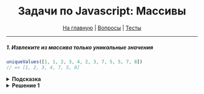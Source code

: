 <div align="center">

<h1>Задачи по Javascript: Массивы</h1>

<a href="https://github.com/dollaween/javascript-tasks">На главную</a> | <a href="https://github.com/dollaween/javascript-questions">Вопросы</a> | <a href="https://github.com/dollaween/javascript-tests">Тесты</a>

</div>

---

##### 1. Извлеките из массива только уникальные значения

```javascript
uniqueValues([1, 1, 2, 3, 4, 2, 3, 7, 5, 5, 7, 8])
// => [1, 2, 3, 4, 7, 5, 8]
```

<details><summary><b>Подсказка</b></summary>
<p>

Попробуйте использовать `new Set()`.

</p>
</details>

<details><summary><b>Решение 1</b></summary>
<p>

```javascript
function uniqueValues(arr) {
  return [...new Set(arr)]
}
```

</p>
</details>
